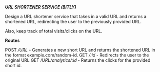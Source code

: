 ***URL SHORTENER SERVICE (BITLY)***

Design a URL shortener service that takes in a valid URL and returns a shortened URL, redirecting the user to the previously provided URL.

Also, keep track of total visits/clicks on the URL.

**Routes**

POST */URL* - Generates a new short URL and returns the shortened URL in the format example.com/random-id.
GET */:id* - Redirects the user to the original URL
GET */URL/analytics/:id* - Returns the clicks for the provided short id.
